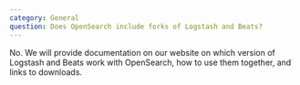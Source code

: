 ```yaml
---
category: General
question: Does OpenSearch include forks of Logstash and Beats?
---
```


No. We will provide documentation on our website on which version of Logstash and Beats work with OpenSearch, how to use them together, and links to downloads.